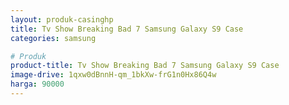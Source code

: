 ```yaml
---
layout: produk-casinghp
title: Tv Show Breaking Bad 7 Samsung Galaxy S9 Case
categories: samsung

# Produk
product-title: Tv Show Breaking Bad 7 Samsung Galaxy S9 Case
image-drive: 1qxw0dBnnH-qm_1bkXw-frG1n0Hx86Q4w
harga: 90000
---
```

